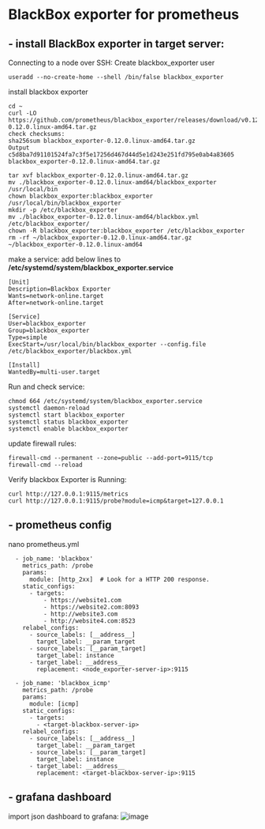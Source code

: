 # BlackBox exporter for prometheus

## - install BlackBox exporter in target server:
Connecting to a node over SSH:
Create blackbox_exporter user
```
useradd --no-create-home --shell /bin/false blackbox_exporter
```

install blackbox exporter
```
cd ~
curl -LO https://github.com/prometheus/blackbox_exporter/releases/download/v0.12.0/blackbox_exporter-0.12.0.linux-amd64.tar.gz
check checksums:
sha256sum blackbox_exporter-0.12.0.linux-amd64.tar.gz
Output
c5d8ba7d91101524fa7c3f5e17256d467d44d5e1d243e251fd795e0ab4a83605  blackbox_exporter-0.12.0.linux-amd64.tar.gz

tar xvf blackbox_exporter-0.12.0.linux-amd64.tar.gz
mv ./blackbox_exporter-0.12.0.linux-amd64/blackbox_exporter /usr/local/bin
chown blackbox_exporter:blackbox_exporter /usr/local/bin/blackbox_exporter
mkdir -p /etc/blackbox_exporter
mv ./blackbox_exporter-0.12.0.linux-amd64/blackbox.yml /etc/blackbox_exporter/
chown -R blackbox_exporter:blackbox_exporter /etc/blackbox_exporter
rm -rf ~/blackbox_exporter-0.12.0.linux-amd64.tar.gz ~/blackbox_exporter-0.12.0.linux-amd64
```

make a service:
add below lines to <B>/etc/systemd/system/blackbox_exporter.service</B>
```
[Unit]
Description=Blackbox Exporter
Wants=network-online.target
After=network-online.target

[Service]
User=blackbox_exporter
Group=blackbox_exporter
Type=simple
ExecStart=/usr/local/bin/blackbox_exporter --config.file /etc/blackbox_exporter/blackbox.yml

[Install]
WantedBy=multi-user.target
```

Run and check service:
```
chmod 664 /etc/systemd/system/blackbox_exporter.service
systemctl daemon-reload
systemctl start blackbox_exporter
systemctl status blackbox_exporter
systemctl enable blackbox_exporter
```
update firewall rules:
```
firewall-cmd --permanent --zone=public --add-port=9115/tcp
firewall-cmd --reload
```
Verify blackbox Exporter is Running:
```
curl http://127.0.0.1:9115/metrics
curl http://127.0.0.1:9115/probe?module=icmp&target=127.0.0.1
```

## - prometheus config
nano prometheus.yml
```
  - job_name: 'blackbox'
    metrics_path: /probe
    params:
      module: [http_2xx]  # Look for a HTTP 200 response.
    static_configs:
      - targets:
          - https://website1.com
          - https://website2.com:8093
          - http://website3.com
          - http://website4.com:8523
    relabel_configs:
      - source_labels: [__address__]
        target_label: __param_target
      - source_labels: [__param_target]
        target_label: instance
      - target_label: __address__
        replacement: <node_exporter-server-ip>:9115

  - job_name: 'blackbox_icmp'
    metrics_path: /probe
    params:
      module: [icmp]
    static_configs:
      - targets:
        - <target-blackbox-server-ip>
    relabel_configs:
      - source_labels: [__address__]
        target_label: __param_target
      - source_labels: [__param_target]
        target_label: instance
      - target_label: __address__
        replacement: <target-blackbox-server-ip>:9115

```
## - grafana dashboard
import json dashboard to grafana:
![image](https://github.com/user-attachments/assets/43e217f3-d435-48f7-9009-99c270a6a41d)


